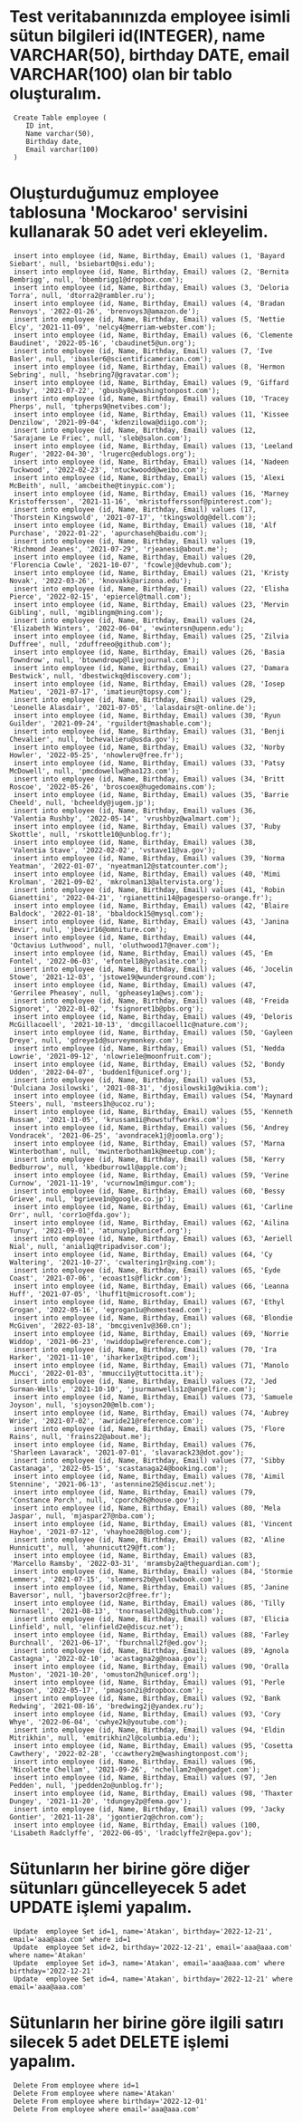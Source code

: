 # Test veritabanınızda employee isimli sütun bilgileri id(INTEGER), name VARCHAR(50), birthday DATE, email VARCHAR(100) olan bir tablo oluşturalım.
     Create Table employee (
	    ID int,
	    Name varchar(50),
	    Birthday date,
	    Email varchar(100)
     )

# Oluşturduğumuz employee tablosuna 'Mockaroo' servisini kullanarak 50 adet veri ekleyelim.
     insert into employee (id, Name, Birthday, Email) values (1, 'Bayard Siebart', null, 'bsiebart0@si.edu');
     insert into employee (id, Name, Birthday, Email) values (2, 'Bernita Bembrigg', null, 'bbembrigg1@dropbox.com');
     insert into employee (id, Name, Birthday, Email) values (3, 'Deloria Torra', null, 'dtorra2@rambler.ru');
     insert into employee (id, Name, Birthday, Email) values (4, 'Bradan Renvoys', '2022-01-26', 'brenvoys3@amazon.de');
     insert into employee (id, Name, Birthday, Email) values (5, 'Nettie Elcy', '2021-11-09', 'nelcy4@merriam-webster.com');
     insert into employee (id, Name, Birthday, Email) values (6, 'Clemente Baudinet', '2022-05-16', 'cbaudinet5@un.org');
     insert into employee (id, Name, Birthday, Email) values (7, 'Ive Basler', null, 'ibasler6@scientificamerican.com');
     insert into employee (id, Name, Birthday, Email) values (8, 'Hermon Sebring', null, 'hsebring7@gravatar.com');
     insert into employee (id, Name, Birthday, Email) values (9, 'Giffard Busby', '2021-07-22', 'gbusby8@washingtonpost.com');
     insert into employee (id, Name, Birthday, Email) values (10, 'Tracey Pherps', null, 'tpherps9@netvibes.com');
     insert into employee (id, Name, Birthday, Email) values (11, 'Kissee Denzilow', '2021-09-04', 'kdenzilowa@diigo.com');
     insert into employee (id, Name, Birthday, Email) values (12, 'Sarajane Le Friec', null, 'sleb@salon.com');
     insert into employee (id, Name, Birthday, Email) values (13, 'Leeland Ruger', '2022-04-30', 'lrugerc@edublogs.org');
     insert into employee (id, Name, Birthday, Email) values (14, 'Nadeen Tuckwood', '2022-02-23', 'ntuckwoodd@weibo.com');
     insert into employee (id, Name, Birthday, Email) values (15, 'Alexi McBeith', null, 'amcbeithe@tinypic.com');
     insert into employee (id, Name, Birthday, Email) values (16, 'Marney Kristoffersson', '2021-11-16', 'mkristofferssonf@pinterest.com');
     insert into employee (id, Name, Birthday, Email) values (17, 'Thorstein Kingswold', '2021-07-17', 'tkingswoldg@dell.com');
     insert into employee (id, Name, Birthday, Email) values (18, 'Alf Purchase', '2022-01-22', 'apurchaseh@baidu.com');
     insert into employee (id, Name, Birthday, Email) values (19, 'Richmond Jeanes', '2021-07-29', 'rjeanesi@about.me');
     insert into employee (id, Name, Birthday, Email) values (20, 'Florencia Cowle', '2021-10-07', 'fcowlej@devhub.com');
     insert into employee (id, Name, Birthday, Email) values (21, 'Kristy Novak', '2022-03-26', 'knovakk@arizona.edu');
     insert into employee (id, Name, Birthday, Email) values (22, 'Elisha Pierce', '2022-02-15', 'epiercel@tmall.com');
     insert into employee (id, Name, Birthday, Email) values (23, 'Mervin Gibling', null, 'mgiblingm@ning.com');
     insert into employee (id, Name, Birthday, Email) values (24, 'Elizabeth Winters', '2022-06-04', 'ewintersn@upenn.edu');
     insert into employee (id, Name, Birthday, Email) values (25, 'Zilvia Duffree', null, 'zduffreeo@github.com');
     insert into employee (id, Name, Birthday, Email) values (26, 'Basia Towndrow', null, 'btowndrowp@livejournal.com');
     insert into employee (id, Name, Birthday, Email) values (27, 'Damara Bestwick', null, 'dbestwickq@discovery.com');
     insert into employee (id, Name, Birthday, Email) values (28, 'Iosep Matieu', '2021-07-17', 'imatieur@topsy.com');
     insert into employee (id, Name, Birthday, Email) values (29, 'Leonelle Alasdair', '2021-07-05', 'lalasdairs@t-online.de');
     insert into employee (id, Name, Birthday, Email) values (30, 'Ryun Guilder', '2021-09-24', 'rguildert@mashable.com');
     insert into employee (id, Name, Birthday, Email) values (31, 'Benji Chevalier', null, 'bchevalieru@usda.gov');
     insert into employee (id, Name, Birthday, Email) values (32, 'Norby Howler', '2022-05-25', 'nhowlerv@free.fr');
     insert into employee (id, Name, Birthday, Email) values (33, 'Patsy McDowell', null, 'pmcdowellw@hao123.com');
     insert into employee (id, Name, Birthday, Email) values (34, 'Britt Roscoe', '2022-05-26', 'broscoex@hugedomains.com');
     insert into employee (id, Name, Birthday, Email) values (35, 'Barrie Cheeld', null, 'bcheeldy@jugem.jp');
     insert into employee (id, Name, Birthday, Email) values (36, 'Valentia Rushby', '2022-05-14', 'vrushbyz@walmart.com');
     insert into employee (id, Name, Birthday, Email) values (37, 'Ruby Skottle', null, 'rskottle10@unblog.fr');
     insert into employee (id, Name, Birthday, Email) values (38, 'Valentia Stave', '2022-02-02', 'vstave11@va.gov');
     insert into employee (id, Name, Birthday, Email) values (39, 'Norma Yeatman', '2022-01-07', 'nyeatman12@statcounter.com');
     insert into employee (id, Name, Birthday, Email) values (40, 'Mimi Krolman', '2021-09-02', 'mkrolman13@altervista.org');
     insert into employee (id, Name, Birthday, Email) values (41, 'Robin Gianettini', '2022-04-21', 'rgianettini14@pagesperso-orange.fr');
     insert into employee (id, Name, Birthday, Email) values (42, 'Blaire Baldock', '2022-01-18', 'bbaldock15@mysql.com');
     insert into employee (id, Name, Birthday, Email) values (43, 'Janina Bevir', null, 'jbevir16@omniture.com');
     insert into employee (id, Name, Birthday, Email) values (44, 'Octavius Luthwood', null, 'oluthwood17@naver.com');
     insert into employee (id, Name, Birthday, Email) values (45, 'Em Fontel', '2022-06-03', 'efontel18@yolasite.com');
     insert into employee (id, Name, Birthday, Email) values (46, 'Jocelin Stowe', '2021-12-03', 'jstowe19@wunderground.com');
     insert into employee (id, Name, Birthday, Email) values (47, 'Gerrilee Pheasey', null, 'gpheasey1a@wsj.com');
     insert into employee (id, Name, Birthday, Email) values (48, 'Freida Signoret', '2022-01-02', 'fsignoret1b@pbs.org');
     insert into employee (id, Name, Birthday, Email) values (49, 'Deloris McGillacoell', '2021-10-13', 'dmcgillacoell1c@nature.com');
     insert into employee (id, Name, Birthday, Email) values (50, 'Gayleen Dreye', null, 'gdreye1d@surveymonkey.com');
     insert into employee (id, Name, Birthday, Email) values (51, 'Nedda Lowrie', '2021-09-12', 'nlowrie1e@moonfruit.com');
     insert into employee (id, Name, Birthday, Email) values (52, 'Bondy Udden', '2022-04-07', 'budden1f@unicef.org');
     insert into employee (id, Name, Birthday, Email) values (53, 'Dulciana Josilowski', '2021-08-31', 'djosilowski1g@wikia.com');
     insert into employee (id, Name, Birthday, Email) values (54, 'Maynard Steers', null, 'msteers1h@ucoz.ru');
     insert into employee (id, Name, Birthday, Email) values (55, 'Kenneth Russam', '2021-11-05', 'krussam1i@howstuffworks.com');
     insert into employee (id, Name, Birthday, Email) values (56, 'Andrey Vondracek', '2021-06-25', 'avondracek1j@joomla.org');
     insert into employee (id, Name, Birthday, Email) values (57, 'Marna Winterbotham', null, 'mwinterbotham1k@meetup.com');
     insert into employee (id, Name, Birthday, Email) values (58, 'Kerry Bedburrow', null, 'kbedburrow1l@apple.com');
     insert into employee (id, Name, Birthday, Email) values (59, 'Verine Curnow', '2021-11-19', 'vcurnow1m@imgur.com');
     insert into employee (id, Name, Birthday, Email) values (60, 'Bessy Grieve', null, 'bgrieve1n@google.co.jp');
     insert into employee (id, Name, Birthday, Email) values (61, 'Carline Orr', null, 'corr1o@fda.gov');
     insert into employee (id, Name, Birthday, Email) values (62, 'Ailina Tunuy', '2021-09-01', 'atunuy1p@unicef.org');
     insert into employee (id, Name, Birthday, Email) values (63, 'Aeriell Nial', null, 'anial1q@tripadvisor.com');
     insert into employee (id, Name, Birthday, Email) values (64, 'Cy Waltering', '2021-10-27', 'cwaltering1r@xing.com');
     insert into employee (id, Name, Birthday, Email) values (65, 'Eyde Coast', '2021-07-06', 'ecoast1s@flickr.com');
     insert into employee (id, Name, Birthday, Email) values (66, 'Leanna Huff', '2021-07-05', 'lhuff1t@microsoft.com');
     insert into employee (id, Name, Birthday, Email) values (67, 'Ethyl Grogan', '2022-05-16', 'egrogan1u@homestead.com');
     insert into employee (id, Name, Birthday, Email) values (68, 'Blondie McGiven', '2022-03-18', 'bmcgiven1v@360.cn');
     insert into employee (id, Name, Birthday, Email) values (69, 'Norrie Widdop', '2021-06-23', 'nwiddop1w@reference.com');
     insert into employee (id, Name, Birthday, Email) values (70, 'Ira Harker', '2021-11-10', 'iharker1x@tripod.com');
     insert into employee (id, Name, Birthday, Email) values (71, 'Manolo Mucci', '2022-01-03', 'mmucci1y@tuttocitta.it');
     insert into employee (id, Name, Birthday, Email) values (72, 'Jed Surman-Wells', '2021-10-10', 'jsurmanwells1z@angelfire.com');
     insert into employee (id, Name, Birthday, Email) values (73, 'Samuele Joyson', null, 'sjoyson20@mlb.com');
     insert into employee (id, Name, Birthday, Email) values (74, 'Aubrey Wride', '2021-07-02', 'awride21@reference.com');
     insert into employee (id, Name, Birthday, Email) values (75, 'Flore Rains', null, 'frains22@about.me');
     insert into employee (id, Name, Birthday, Email) values (76, 'Sharleen Lavarack', '2021-07-01', 'slavarack23@dot.gov');
     insert into employee (id, Name, Birthday, Email) values (77, 'Sibby Castanaga', '2022-05-15', 'scastanaga24@booking.com');
     insert into employee (id, Name, Birthday, Email) values (78, 'Aimil Stennine', '2021-06-13', 'astennine25@discuz.net');
     insert into employee (id, Name, Birthday, Email) values (79, 'Constance Porch', null, 'cporch26@house.gov');
     insert into employee (id, Name, Birthday, Email) values (80, 'Mela Jaspar', null, 'mjaspar27@nba.com');
     insert into employee (id, Name, Birthday, Email) values (81, 'Vincent Hayhoe', '2021-07-12', 'vhayhoe28@blog.com');
     insert into employee (id, Name, Birthday, Email) values (82, 'Aline Hunnicutt', null, 'ahunnicutt29@ft.com');
     insert into employee (id, Name, Birthday, Email) values (83, 'Marcello Ramsby', '2022-03-31', 'mramsby2a@theguardian.com');
     insert into employee (id, Name, Birthday, Email) values (84, 'Stormie Lemmers', '2021-07-15', 'slemmers2b@yellowbook.com');
     insert into employee (id, Name, Birthday, Email) values (85, 'Janine Baversor', null, 'jbaversor2c@free.fr');
     insert into employee (id, Name, Birthday, Email) values (86, 'Tilly Nornasell', '2021-08-13', 'tnornasell2d@github.com');
     insert into employee (id, Name, Birthday, Email) values (87, 'Elicia Linfield', null, 'elinfield2e@discuz.net');
     insert into employee (id, Name, Birthday, Email) values (88, 'Farley Burchnall', '2021-06-17', 'fburchnall2f@ed.gov');
     insert into employee (id, Name, Birthday, Email) values (89, 'Agnola Castagna', '2022-02-10', 'acastagna2g@noaa.gov');
     insert into employee (id, Name, Birthday, Email) values (90, 'Oralla Muston', '2021-10-20', 'omuston2h@unicef.org');
     insert into employee (id, Name, Birthday, Email) values (91, 'Perle Magson', '2022-05-17', 'pmagson2i@dropbox.com');
     insert into employee (id, Name, Birthday, Email) values (92, 'Bank Redwing', '2021-08-16', 'bredwing2j@yandex.ru');
     insert into employee (id, Name, Birthday, Email) values (93, 'Cory Whye', '2022-06-04', 'cwhye2k@youtube.com');
     insert into employee (id, Name, Birthday, Email) values (94, 'Eldin Mitrikhin', null, 'emitrikhin2l@columbia.edu');
     insert into employee (id, Name, Birthday, Email) values (95, 'Cosetta Cawthery', '2022-02-28', 'ccawthery2m@washingtonpost.com');
     insert into employee (id, Name, Birthday, Email) values (96, 'Nicolette Chellam', '2021-09-26', 'nchellam2n@engadget.com');
     insert into employee (id, Name, Birthday, Email) values (97, 'Jen Pedden', null, 'jpedden2o@unblog.fr');
     insert into employee (id, Name, Birthday, Email) values (98, 'Thaxter Dungey', '2021-11-20', 'tdungey2p@fema.gov');
     insert into employee (id, Name, Birthday, Email) values (99, 'Jacky Gontier', '2021-11-28', 'jgontier2q@chron.com');
     insert into employee (id, Name, Birthday, Email) values (100, 'Lisabeth Radclyffe', '2022-06-05', 'lradclyffe2r@epa.gov');

# Sütunların her birine göre diğer sütunları güncelleyecek 5 adet UPDATE işlemi yapalım.
     Update  employee Set id=1, name='Atakan', birthday='2022-12-21', email='aaa@aaa.com' where id=1
     Update  employee Set id=2, birthday='2022-12-21', email='aaa@aaa.com' where name='Atakan'
     Update  employee Set id=3, name='Atakan', email='aaa@aaa.com' where birthday='2022-12-21'
     Update  employee Set id=4, name='Atakan', birthday='2022-12-21' where email='aaa@aaa.com'
# Sütunların her birine göre ilgili satırı silecek 5 adet DELETE işlemi yapalım.
     Delete From employee where id=1
     Delete From employee where name='Atakan'
     Delete From employee where birthday='2022-12-01'
     Delete From employee where email='aaa@aaa.com'